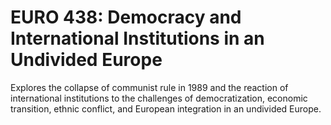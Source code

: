 # EURO 438: Democracy and International Institutions in an Undivided Europe

Explores the collapse of communist rule in 1989 and the reaction of international institutions to the challenges of democratization, economic transition, ethnic conflict, and European integration in an undivided Europe.
